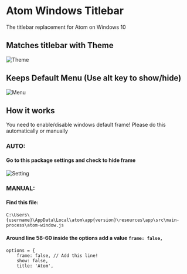 # Atom Windows Titlebar

The titlebar replacement for Atom on Windows 10

## Matches titlebar with Theme
![Theme](https://raw.githubusercontent.com/sean-codes/atom-windows-titlebar/master/example/example_theme.gif)

## Keeps Default Menu (Use alt key to show/hide)
![Menu](https://raw.githubusercontent.com/sean-codes/atom-windows-titlebar/master/example/example_menu.gif)

## How it works
You need to enable/disable windows default frame! Please do this automatically or manually

### AUTO:
#### Go to this package settings and check to hide frame
![Setting](https://raw.githubusercontent.com/sean-codes/atom-windows-titlebar/master/example/example_settings.png)

### MANUAL:
#### Find this file:

    C:\Users\{username}\AppData\Local\atom\app{version}\resources\app\src\main-process\atom-window.js

#### Around line 58-60 inside the options add a value `frame: false,`

    options = {
        frame: false, // Add this line!
        show: false,
        title: 'Atom',

